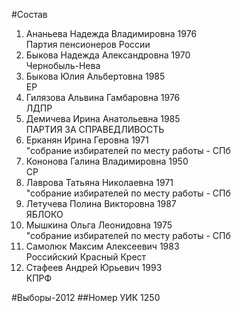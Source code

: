 #Состав
1. Ананьева Надежда Владимировна 1976   
    Партия пенсионеров России
2. Быкова Надежда Александровна 1970   
    Чернобыль-Нева
3. Быкова Юлия Альбертовна 1985   
    ЕР
4. Гилязова Альвина Гамбаровна 1976   
    ЛДПР
5. Демичева Ирина Анатольевна 1985   
    ПАРТИЯ ЗА СПРАВЕДЛИВОСТЬ
6. Ерканян Ирина Геровна 1971   
    "собрание избирателей по месту работы - СПб
7. Кононова Галина Владимировна 1950   
    СР
8. Лаврова Татьяна Николаевна 1971   
    "собрание избирателей по месту работы - СПб
9. Летучева Полина Викторовна 1987   
    ЯБЛОКО
10. Мышкина Ольга Леонидовна 1975   
    "собрание избирателей по месту работы - СПб
11. Самолюк Максим Алексеевич 1983   
    Российский Красный Крест
12. Стафеев Андрей Юрьевич 1993   
    КПРФ

#Выборы-2012
##Номер УИК
1250